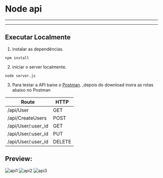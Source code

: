 # Node api
***
***

## Executar Localmente

 1. instalar as dependências.
```
npm install
```
2. iniciar o server  localmente.
```
node server.js
```
3. Para testar a API baixe o [Postman](https://chrome.google.com/webstore/detail/postman/fhbjgbiflinjbdggehcddcbncdddomop).  ,depois do download insira as rotas abaixo no Postman

  Route                    |     HTTP  |    
------------------------- | ----------------- | 
/api/User           |       GET         | 
/api/CreateUsers             |       POST        | 
/api/User/:user_id|       GET         | 
/api/User/:user_id |       PUT         |   
/api/User/:user_id |       DELETE      | 


 ## Preview:
![api1](https://github.com/henriquemsouza/images/blob/master/api1.JPG?raw=true)
![api2](https://github.com/henriquemsouza/images/blob/master/api2.JPG?raw=true)
![api3](https://github.com/henriquemsouza/images/blob/master/api3.JPG?raw=true)

